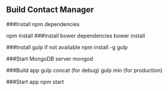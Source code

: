 ## Build Contact Manager

###Install npm dependencies

npm install
###Install bower dependencies
bower install

###Install gulp if not available
npm install -g gulp

###Start MongoDB server
mongod

###Build app
gulp concat (for debug)
gulp min (for production)

###Start app
npm start
